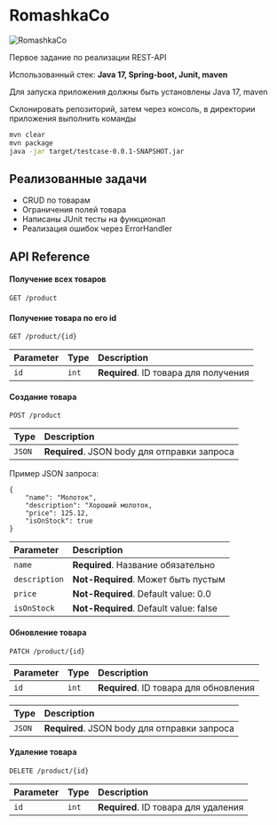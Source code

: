 # RomashkaCo
![RomashkaCo](https://i.postimg.cc/3Jr5CTDS/Frame-2.png)

Первое задание по реализации REST-API 

Использованный стек: **Java 17, Spring-boot, Junit, maven**

Для запуска приложения должны быть установлены Java 17, maven

Склонировать репозиторий, затем через консоль, в директории приложения выполнить команды
```sh
mvn clear
mvn package
java -jar target/testcase-0.0.1-SNAPSHOT.jar
```
## Реализованные задачи
- CRUD по товарам
- Ограничения полей товара
- Написаны JUnit тесты на функционал
- Реализация ошибок через ErrorHandler

## API Reference
#### Получение всех товаров
```
GET /product
```
#### Получение товара по его id
```
GET /product/{id}
```
| Parameter | Type     | Description                       |
| :-------- | :------- | :-------------------------------- |
| `id`      | `int` | **Required**. ID товара для получения|
#### Создание товара
```
POST /product
```
| Type     | Description                       |
 :------- | :-------------------------------- |
| `JSON` | **Required**. JSON body для отправки запроса|

Пример JSON запроса:
```
{
    "name": "Молоток",
    "description": "Хороший молоток,
    "price": 125.12,
    "isOnStock": true
}
```
| Parameter | Description                       |
| :-------- |:-------------------------------- |
| `name`      | **Required**. Название обязательно|
| `description`| **Not-Required**. Может быть пустым|
| `price`     | **Not-Required**. Default value: 0.0|
| `isOnStock`  | **Not-Required**. Default value: false|

#### Обновление товара
```
PATCH /product/{id}
```
| Parameter | Type     | Description                       |
| :-------- | :------- | :-------------------------------- |
| `id`      | `int` | **Required**. ID товара для обновления|

| Type     | Description                       |
 :------- | :-------------------------------- |
| `JSON` | **Required**. JSON body для отправки запроса|

#### Удаление товара
```
DELETE /product/{id}
```
| Parameter | Type     | Description                       |
| :-------- | :------- | :-------------------------------- |
| `id`      | `int` | **Required**. ID товара для удаления|
